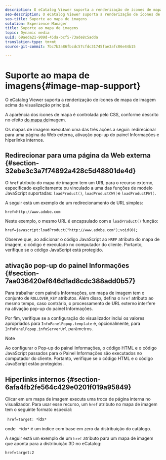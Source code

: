 ```yaml
---
description: O eCatalog Viewer suporta a renderização de ícones de mapa de imagem acima da visualização principal.
seo-description: O eCatalog Viewer suporta a renderização de ícones de mapa de imagem acima da visualização principal.
seo-title: Suporte ao mapa de imagens
solution: Experience Manager
title: Suporte ao mapa de imagens
topic: Dynamic media
uuid: 69aeda21-909d-45da-bcf5-73ade8c5adda
translation-type: tm+mt
source-git-commit: 7bc7b3a86fbcdc57cfdc31745fae3afc06e44b15

---
```



# Suporte ao mapa de imagens{#image-map-support}

O eCatalog Viewer suporta a renderização de ícones de mapa de imagem acima da visualização principal.

A aparência dos ícones de mapa é controlada pelo CSS, conforme descrito no efeito [do mapa de](../../c-html5-s7-aem-asset-viewers/c-html5-20-ecatalog-viewer-about/c-html5-20-ecatalog-viewer-customizingviewer/r-html5-ecatalog-viewer-20-customize-imagemapeffect.md#reference-261df27d1ed145c882b26b88e33a0289)imagem.

Os mapas de imagem executam uma das três ações a seguir: redirecionar para uma página da Web externa, ativação pop-up do painel Informações e hiperlinks internos.

## Redirecionar para uma página da Web externa {#section-32ebe3c3a7f74892a428c5d48801de4d}

O `href` atributo do mapa de imagem tem um URL para o recurso externo, especificado explicitamente ou vinculado a uma das funções de modelo JavaScript suportadas: `loadProduct()`, `loadProductCW()`e `loadProductPW()`.

A seguir está um exemplo de um redirecionamento de URL simples:

`href=http://www.adobe.com`

Neste exemplo, o mesmo URL é encapsulado com a `loadProduct()` função:

`href=javascript:loadProduct("http://www.adobe.com");void(0);`

Observe que, ao adicionar o código JavaScript ao `HREF` atributo do mapa de imagem, o código é executado no computador do cliente. Portanto, verifique se o código JavaScript está protegido.

## ativação pop-up do painel Informações {#section-7aa036420af646d1ad8cdc388add0b57}

Para trabalhar com painéis Informações, um mapa de imagem tem o conjunto de `ROLLOVER_KEY` atributos. Além disso, defina o `href` atributo ao mesmo tempo, caso contrário, o processamento de URL externo interfere na ativação pop-up do painel Informações.

Por fim, verifique se a configuração do visualizador inclui os valores apropriados para `InfoPanelPopup.template` e, opcionalmente, para `InfoPanelPopup.infoServerUrl` parâmetros.

>[!NOTE]
>
>Ao configurar o Pop-up do painel Informações, o código HTML e o código JavaScript passados para o Painel Informações são executados no computador do cliente. Portanto, verifique se o código HTML e o código JavaScript estão protegidos.

## Hiperlinks internos {#section-6afa4fb2fe564c429e0201f019a95849}

Clicar em um mapa de imagem executa uma troca de página interna no visualizador. Para usar esse recurso, um `href` atributo no mapa de imagem tem o seguinte formato especial:

` href=target: *`idx`*`

onde ` *`idx`*` é um índice com base em zero da distribuição do catálogo.

A seguir está um exemplo de um `href` atributo para um mapa de imagem que aponta para a distribuição 3D no eCatalog:

`href=target:2`
